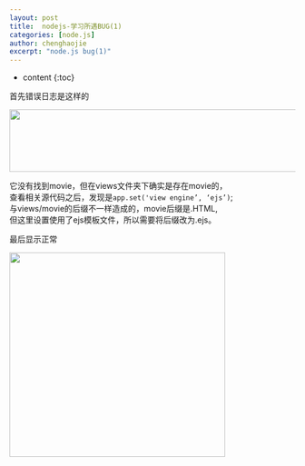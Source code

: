 ```yaml
---
layout: post
title:  nodejs-学习所遇BUG(1)
categories: [node.js]
author: chenghaojie
excerpt: "node.js bug(1)"
---
```



* content
{:toc}


首先错误日志是这样的

<img class="" title="node.js" src="https://raw.githubusercontent.com/ichenghaojie/ichenghaojie.github.io/master/images/nodejs-bug-1-1.png" alt="" width="600" height="110" />

它没有找到movie，但在views文件夹下确实是存在movie的，<br/>
查看相关源代码之后，发现是`app.set('view engine’, ‘ejs’)`; <br/>
与views/movie的后缀不一样造成的，movie后缀是.HTML,<br/>
但这里设置使用了ejs模板文件，所以需要将后缀改为.ejs。

最后显示正常

<img class="" title="node.js" src="https://raw.githubusercontent.com/ichenghaojie/ichenghaojie.github.io/master/images/nodejs-bug-1-2.png" alt="" width="380" height="360" />
